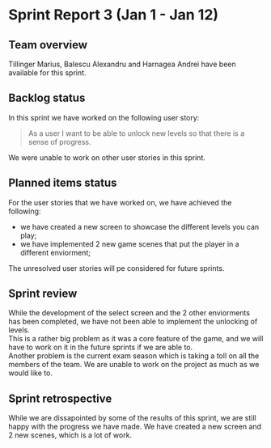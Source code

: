 # Sprint Report 3 (Jan 1 - Jan 12)

## Team overview

Tillinger Marius, Balescu Alexandru and Harnagea Andrei have been available for this sprint.

## Backlog status

In this sprint we have worked on the following user story:  
> As a user I want to be able to unlock new levels so that there is a sense of progress.

We were unable to work on other user stories in this sprint.

## Planned items status

For the user stories that we have worked on, we have achieved the following:

- we have created a new screen to showcase the different levels you can play;
- we have implemented 2 new game scenes that put the player in a different enviorment;

The unresolved user stories will pe considered for future sprints.

## Sprint review

While the development of the select screen and the 2 other enviorments has been completed, we have not been able to implement the unlocking of levels. 
<br>This is a rather big problem as it was a core feature of the game, and we will have to work on it in the future sprints if we are able to.
<br>Another problem is the current exam season which is taking a toll on all the members of the team. We are unable to work on the project as much as we would like to.

## Sprint retrospective

While we are dissapointed by some of the results of this sprint, we are still happy with the progress we have made. We have created a new screen and 2 new scenes, which is a lot of work.
